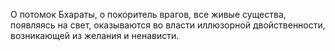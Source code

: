О потомок Бхараты, о покоритель врагов, все живые существа, появляясь на свет, оказываются во власти иллюзорной двойственности, возникающей из желания и ненависти.